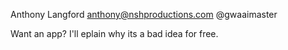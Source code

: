 Anthony Langford
anthony@nshproductions.com
@gwaaimaster

Want an app? I'll eplain why its a bad idea for free.
